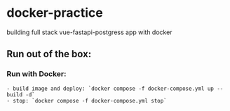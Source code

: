 # docker-practice
building full stack vue-fastapi-postgress app with docker


## Run out of the box:

### Run with Docker:
    - build image and deploy: `docker compose -f docker-compose.yml up --build -d`
    - stop: `docker compose -f docker-compose.yml stop`

